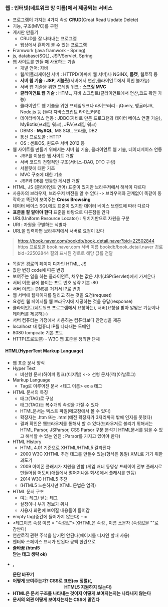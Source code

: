 ### **웹** : 인터넷(네트워크 망 이름)에서 제공되는 서비스
* 프로그램이 가지는 4가지 속성 **CRUD**(Creat Read Update Delete)
* 기능, 구조(MVC)를 구현
* 게시판 만들기
  * CRUD를 잘 나타내는 프로그램
  * 웹상에서 흔하게 볼 수 있는 프로그램
* Framwork (java framwork - Spring)
* js, database(SQL), JSP/Servlet, Spring
* 웹 사이트를 만들 때 사용하는 기술
  * 개발 언어: 자바
  * 웹/어플리케이션 서버 : HTTPD(아파치 웹 서버)나 NGINX, **톰캣**, 웹로직 등
  * **서버 웹 기술** : **JSP, 서블릿**(서버에서 연산,클라이언트에서 확인 불가능)
  * 서버 웹 기술을 위한 프레임 워크 : **스프링 MVC**
  * **클라이언트 웹 기술** : HTML, 자바 스크립트(클라이언트에서 연산,코드 확인 가능)
  * 클라이언트 웹 기술을 위한 프레임워크나 라이브러리 : jQuery, 앵귤러JS, Node.js 등 (둘다 자바스크립트 라이브러리)
  * 데이터베이스 연동 : JDBC(자바로 만든 프로그램과 데이터 베이스 연결 기술), MyBotis(프레임 워크), JPA(프레임 워크)
  * DBMS : **MySQL**, MS SQL, 오라클, DB2
  * 통신 프로토콜 : HTTP
  * OS : 센트OS, 윈도우 서버 2012 등
* 웹 사이트를 만들기 위해서는 서버 웹 기술, 클라이언트 웹 기술, 데이터베이스 연동
  * JSP를 이용한 웹 사이트 개발
  * 서버 코드의 전형적인 구조(서비스-DAO, DTO 구성)
  * 서블릿에 대한 기초
  * MVC 구조에 대한 기초
  * JSP와 DB를 연동한 게시판 개발
* HTML, JS (클라이언트 언어) 표준이 있지만 브라우저에서 해석이 다르다
* 사용자의 브라우저, 브라우저 버전을 알 수 없다 -> 브라우저와 관계없이 똑같이 동작하고 똑간이 보여주는 **Cross Browsing**
* 데이터 베이스 SQL에도 표준이 있지만 데이터 베이스 브랜드에 따라 다르다
* **표준을 잘 알아야 한다** 표준을 바탕으로 다른점을 안다
* URL(Uniform Resource Locator) : 위치기반으로 자원을 구분
* URI : 자원을 구별하는 식별자
* URL을 입력하면 브라우저에서 서버로 요청이 갔다
> https://book.naver.com/bookdb/book_detail.naver?bid=22502844
> https 프로토콜
> book.naver.com 서버 이름
> bookdb/book_detail.naver 경로
> bid=22502844 질의 표시된 경로로 해당 값를 전달
* 똑같은 경로의 페이지 디자인 HTML, JS
* 값만 변경 code에 따른 변경
* 보여주는 일을 하는 클라이언트, 채우는 값은 서버(JSP/Servlet)에서 가져온다
* 서버 이름 끝에 붙이는 포트 번호 생략 기본 :80
* 서버 이름는 DNS를 거처서 IP로 변경
* 웹 서버에 웹페이지를 달라고 하는 것을 요청(requset)
* 요청한 웹 페이지를 웹 브라우저에 제공하는 것을 응답(response)
* 클라이언트(네트워크 프로그램에서 요청하는), 서버(요청을 받아 알맞은 기능이나 데이터를 제공하는) 
* 서버 컴퓨터는 가정에서 사용하는 컴퓨터보다 안전성을 제공
* localhost 내 컴퓨터 IP를 나타내는 도메인
* 8080 tompcate 기본 포트
* HTTP(프로토콜) - W3C 웹 표준을 정의한 단체
#### HTML(HyperText Markup Language)
* 웹 표준 문서 양식
* Hyper Text
  * 비선형 문서(하이퍼 링크)(디지털) <-> 선형 문서(책)(아날로그)
* Markup Language
  * Tag로 이루어진 문서 <테그 이름> ex <a> a 테그
* HTML 문서의 특징
  * 태그(TAG)로 구성
  * 태그(TAG)는 복수개의 속성을 가질 수 있다
  * HTML문서는 텍스트 파일(메모장에서 볼 수 있다)
  * 확장자는 .htm 또는 .html(예전 확장자가 3자리까지 밖에 인지를 못했다)
  * 결과 확인은 웹브라우저를 통해서 할 수 있다(브라우저로 불리기 위해서는 HTML Parsor, JSParsor, CSS Parsor 구문 분석기 HTML문서를 읽을 수 있고 해석할 수 있는 엔진 : Parsor를 가지고 있어야 한다)
* HTML History
  * HTML 4.01 기준으로 XHTML/HTML5 갈라진다
  * 2000 W3C XHTML 추천 테그를 만들수 있는(형식은 동일) XML로 가기 위한 과도기
  * 2009 아이폰 플래시가 지원을 안함 (게임 배너 동영상 프레이어 전부 플래시로 만들어짐 어도비(애플에서 떨어져나온 회사)에서 플래시를 만듬)
  * 2014 W3C HTML5 추천
  * (HTML5 느슨하지만 XTML 문법은 엄격)
* HTML 문서 구조 
  * 여는 테그<html>/ 닫는 테그</html>
  * <head>설정이나 부가 정보가 위치</head>
  * <body>사용자 화면에 보여질 내용들이 들어감</body>
* empty tag(중간에 들어가지 않는다) - <x></x> = </x>
* <테그이름 속성 이름 = "속성값"> XHTML은 속성 , 이름 소문자 (속성값을 ""로 감싼다)
* <!--여기는 주석--> 연산로직 관련 주석을 남기면 안된다(페이지를 디자인 할때 사용)
* 엔터와 스페이스 표시가 안된다 공백 한칸으로
* <b/> 줄바꿈 (html5 <br> 닫는 테그 생략 ok)
* <p>,</p> 문단 바꾸기
* 어떻게 보여주는가? CSS로 표현(ex 정렬)(<font>,<center> HTML5 지원하지 않는다)
* HTML은 문서 구조를 나타내는 것이지 어떻게 보여지는지는 나타내지 않는다
* 문서의 외관 어떻게 보여지는지는 **CSS**에 맡긴다
